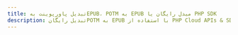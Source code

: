 ---title: تبدیل پاورپوینت بهEPUB، POTM به EPUB مبدل رایگان یا PHP SDKdescription: تبدیل رایگانPOTM به EPUB با استفاده از PHP Cloud APIs & SDK. همچنین اسناد Microsoft PowerPoint را در Cloud ایجاد، ویرایش و رندر کنید.---